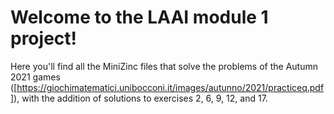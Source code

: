# Welcome to the LAAI module 1 project!
Here you'll find all the MiniZinc files that solve the problems of the Autumn 2021 games ([https://giochimatematici.unibocconi.it/images/autunno/2021/practiceq.pdf]), with the addition of solutions to exercises 2, 6, 9, 12, and 17.


